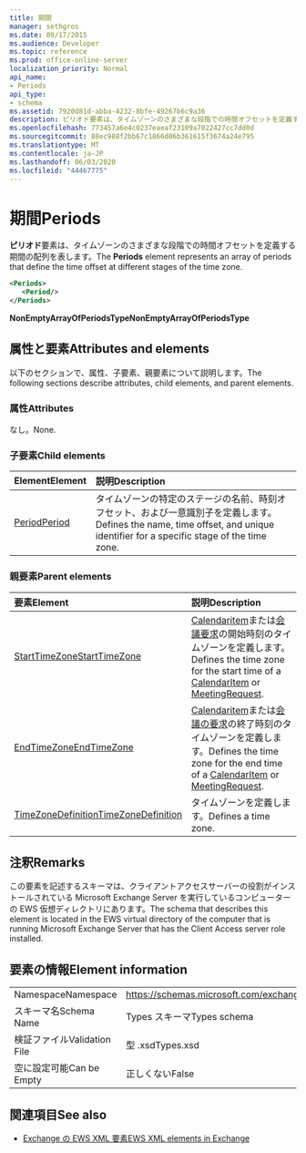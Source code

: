 ```yaml
---
title: 期間
manager: sethgros
ms.date: 09/17/2015
ms.audience: Developer
ms.topic: reference
ms.prod: office-online-server
localization_priority: Normal
api_name:
- Periods
api_type:
- schema
ms.assetid: 7920d81d-abba-4232-8bfe-49267b6c9a36
description: ピリオド要素は、タイムゾーンのさまざまな段階での時間オフセットを定義する期間の配列を表します。
ms.openlocfilehash: 773457a6e4c0237eaeaf23109a7022427cc7dd0d
ms.sourcegitcommit: 88ec988f2bb67c1866d06b361615f3674a24e795
ms.translationtype: MT
ms.contentlocale: ja-JP
ms.lasthandoff: 06/03/2020
ms.locfileid: "44467775"
---
```

# <a name="periods"></a><span data-ttu-id="1dc4f-103">期間</span><span class="sxs-lookup"><span data-stu-id="1dc4f-103">Periods</span></span>

<span data-ttu-id="1dc4f-104">**ピリオド**要素は、タイムゾーンのさまざまな段階での時間オフセットを定義する期間の配列を表します。</span><span class="sxs-lookup"><span data-stu-id="1dc4f-104">The **Periods** element represents an array of periods that define the time offset at different stages of the time zone.</span></span> 
  
```xml
<Periods>
   <Period/>
</Periods>
```

 <span data-ttu-id="1dc4f-105">**NonEmptyArrayOfPeriodsType**</span><span class="sxs-lookup"><span data-stu-id="1dc4f-105">**NonEmptyArrayOfPeriodsType**</span></span>
## <a name="attributes-and-elements"></a><span data-ttu-id="1dc4f-106">属性と要素</span><span class="sxs-lookup"><span data-stu-id="1dc4f-106">Attributes and elements</span></span>

<span data-ttu-id="1dc4f-107">以下のセクションで、属性、子要素、親要素について説明します。</span><span class="sxs-lookup"><span data-stu-id="1dc4f-107">The following sections describe attributes, child elements, and parent elements.</span></span>
  
### <a name="attributes"></a><span data-ttu-id="1dc4f-108">属性</span><span class="sxs-lookup"><span data-stu-id="1dc4f-108">Attributes</span></span>

<span data-ttu-id="1dc4f-109">なし。</span><span class="sxs-lookup"><span data-stu-id="1dc4f-109">None.</span></span>
  
### <a name="child-elements"></a><span data-ttu-id="1dc4f-110">子要素</span><span class="sxs-lookup"><span data-stu-id="1dc4f-110">Child elements</span></span>

|<span data-ttu-id="1dc4f-111">**Element**</span><span class="sxs-lookup"><span data-stu-id="1dc4f-111">**Element**</span></span>|<span data-ttu-id="1dc4f-112">**説明**</span><span class="sxs-lookup"><span data-stu-id="1dc4f-112">**Description**</span></span>|
|:-----|:-----|
|[<span data-ttu-id="1dc4f-113">Period</span><span class="sxs-lookup"><span data-stu-id="1dc4f-113">Period</span></span>](period.md) <br/> |<span data-ttu-id="1dc4f-114">タイムゾーンの特定のステージの名前、時刻オフセット、および一意識別子を定義します。</span><span class="sxs-lookup"><span data-stu-id="1dc4f-114">Defines the name, time offset, and unique identifier for a specific stage of the time zone.</span></span>  <br/> |
   
### <a name="parent-elements"></a><span data-ttu-id="1dc4f-115">親要素</span><span class="sxs-lookup"><span data-stu-id="1dc4f-115">Parent elements</span></span>

|<span data-ttu-id="1dc4f-116">**要素**</span><span class="sxs-lookup"><span data-stu-id="1dc4f-116">**Element**</span></span>|<span data-ttu-id="1dc4f-117">**説明**</span><span class="sxs-lookup"><span data-stu-id="1dc4f-117">**Description**</span></span>|
|:-----|:-----|
|[<span data-ttu-id="1dc4f-118">StartTimeZone</span><span class="sxs-lookup"><span data-stu-id="1dc4f-118">StartTimeZone</span></span>](starttimezone.md) <br/> |<span data-ttu-id="1dc4f-119">[Calendaritem](calendaritem.md)または[会議要求](meetingrequest.md)の開始時刻のタイムゾーンを定義します。</span><span class="sxs-lookup"><span data-stu-id="1dc4f-119">Defines the time zone for the start time of a [CalendarItem](calendaritem.md) or [MeetingRequest](meetingrequest.md).</span></span>  <br/> |
|[<span data-ttu-id="1dc4f-120">EndTimeZone</span><span class="sxs-lookup"><span data-stu-id="1dc4f-120">EndTimeZone</span></span>](endtimezone.md) <br/> |<span data-ttu-id="1dc4f-121">[Calendaritem](calendaritem.md)または[会議の要求](meetingrequest.md)の終了時刻のタイムゾーンを定義します。</span><span class="sxs-lookup"><span data-stu-id="1dc4f-121">Defines the time zone for the end time of a [CalendarItem](calendaritem.md) or [MeetingRequest](meetingrequest.md).</span></span>  <br/> |
|[<span data-ttu-id="1dc4f-122">TimeZoneDefinition</span><span class="sxs-lookup"><span data-stu-id="1dc4f-122">TimeZoneDefinition</span></span>](timezonedefinition.md) <br/> |<span data-ttu-id="1dc4f-123">タイムゾーンを定義します。</span><span class="sxs-lookup"><span data-stu-id="1dc4f-123">Defines a time zone.</span></span>  <br/> |
   
## <a name="remarks"></a><span data-ttu-id="1dc4f-124">注釈</span><span class="sxs-lookup"><span data-stu-id="1dc4f-124">Remarks</span></span>

<span data-ttu-id="1dc4f-125">この要素を記述するスキーマは、クライアントアクセスサーバーの役割がインストールされている Microsoft Exchange Server を実行しているコンピューターの EWS 仮想ディレクトリにあります。</span><span class="sxs-lookup"><span data-stu-id="1dc4f-125">The schema that describes this element is located in the EWS virtual directory of the computer that is running Microsoft Exchange Server that has the Client Access server role installed.</span></span>
  
## <a name="element-information"></a><span data-ttu-id="1dc4f-126">要素の情報</span><span class="sxs-lookup"><span data-stu-id="1dc4f-126">Element information</span></span>

|||
|:-----|:-----|
|<span data-ttu-id="1dc4f-127">Namespace</span><span class="sxs-lookup"><span data-stu-id="1dc4f-127">Namespace</span></span>  <br/> |https://schemas.microsoft.com/exchange/services/2006/types  <br/> |
|<span data-ttu-id="1dc4f-128">スキーマ名</span><span class="sxs-lookup"><span data-stu-id="1dc4f-128">Schema Name</span></span>  <br/> |<span data-ttu-id="1dc4f-129">Types スキーマ</span><span class="sxs-lookup"><span data-stu-id="1dc4f-129">Types schema</span></span>  <br/> |
|<span data-ttu-id="1dc4f-130">検証ファイル</span><span class="sxs-lookup"><span data-stu-id="1dc4f-130">Validation File</span></span>  <br/> |<span data-ttu-id="1dc4f-131">型 .xsd</span><span class="sxs-lookup"><span data-stu-id="1dc4f-131">Types.xsd</span></span>  <br/> |
|<span data-ttu-id="1dc4f-132">空に設定可能</span><span class="sxs-lookup"><span data-stu-id="1dc4f-132">Can be Empty</span></span>  <br/> |<span data-ttu-id="1dc4f-133">正しくない</span><span class="sxs-lookup"><span data-stu-id="1dc4f-133">False</span></span>  <br/> |
   
## <a name="see-also"></a><span data-ttu-id="1dc4f-134">関連項目</span><span class="sxs-lookup"><span data-stu-id="1dc4f-134">See also</span></span>



- [<span data-ttu-id="1dc4f-135">Exchange の EWS XML 要素</span><span class="sxs-lookup"><span data-stu-id="1dc4f-135">EWS XML elements in Exchange</span></span>](ews-xml-elements-in-exchange.md)

